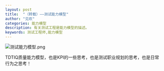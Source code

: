 ```yaml
---
layout: post
title:  "（转载）——测试能力模型"
author: "见欢"
categories: 能力模型
description: 有关测试工程是能力模型的描述。
keywords: 测试工程师,能力模型
---
```


![测试能力模型.png](http://assets.processon.com/chart_image/5cb2b395e4b0773d8c0e6696.png)

TDTIQ质量能力模型，也是KPI的一些思考，也是测试职业规划的思考，也是日常行为之思考！
